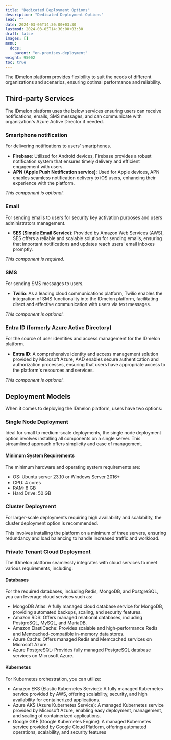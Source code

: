 ```yaml
---
title: "Dedicated Deployment Options"
description: "Dedicated Deployment Options"
lead: ""
date: 2024-03-05T14:30:00+03:30
lastmod: 2024-03-05T14:30:00+03:30
draft: false
images: []
menu:
  docs:
    parent: "on-premises-deployment"
weight: 95002
toc: true
---
```


The IDmelon platform provides flexibility to suit the needs of different organizations and scenarios,
ensuring optimal performance and reliability.

## Third-party Services

The IDmelon platform uses the below services ensuring users can receive notifications, emails, SMS messages, and can communicate with organization's Azure Active Director if needed.

### Smartphone notification

For delivering notifications to users' smartphones.

- **Firebase**: Utilized for Android devices, Firebase provides a robust notification system that ensures timely delivery and efficient engagement with users.
- **APN (Apple Push Notification service)**: Used for Apple devices, APN enables seamless notification delivery to iOS users, enhancing their experience with the platform.

_This component is optional._

### Email

For sending emails to users for security key activation purposes and users administrators management.

- **SES (Simple Email Service)**: Provided by Amazon Web Services (AWS), SES offers a reliable and scalable solution for sending emails, ensuring that important notifications and updates reach users' email inboxes promptly.

_This component is required._

### SMS

For sending SMS messages to users.

- **Twilio**: As a leading cloud communications platform, Twilio enables the integration of SMS functionality into the IDmelon platform, facilitating direct and effective communication with users via text messages.

_This component is optional._

### Entra ID (formerly Azure Active Directory)

For the source of user identities and access management for the IDmelon platform.

- **Entra ID**: A comprehensive identity and access management solution provided by Microsoft Azure, AAD enables secure authentication and authorization processes, ensuring that users have appropriate access to the platform's resources and services.

_This component is optional._

## Deployment Models

When it comes to deploying the IDmelon platform, users have two options:

### Single Node Deployment

Ideal for small to medium-scale deployments, the single node deployment option involves installing all components on a single server.
This streamlined approach offers simplicity and ease of management.

#### Minimum System Requirements

The minimum hardware and operating system requirements are:

- OS: Ubuntu server 23.10 or Windows Server 2016+
- CPU: 4 cores
- RAM: 8 GB
- Hard Drive: 50 GB

### Cluster Deployment

For larger-scale deployments requiring high availability and scalability,
the cluster deployment option is recommended.

This involves installing the platform on a minimum of three servers,
ensuring redundancy and load balancing to handle increased traffic and workload.

### Private Tenant Cloud Deployment

The IDmelon platform seamlessly integrates with cloud services to meet various requirements, including:

#### Databases

For the required databases, including Redis, MongoDB, and PostgreSQL, you can leverage cloud services such as:

- MongoDB Atlas: A fully managed cloud database service for MongoDB, providing automated backups, scaling, and security features.
- Amazon RDS: Offers managed relational databases, including PostgreSQL, MySQL, and MariaDB.
- Amazon ElastiCache: Provides scalable and high-performance Redis and Memcached-compatible in-memory data stores.
- Azure Cache: Offers managed Redis and Memcached services on Microsoft Azure.
- Azure PostgreSQL: Provides fully managed PostgreSQL database services on Microsoft Azure.

#### Kubernetes

For Kubernetes orchestration, you can utilize:

- Amazon EKS (Elastic Kubernetes Service): A fully managed Kubernetes service provided by AWS, offering scalability, security, and high availability for containerized applications.
- Azure AKS (Azure Kubernetes Service): A managed Kubernetes service provided by Microsoft Azure, enabling easy deployment, management, and scaling of containerized applications.
- Google GKE (Google Kubernetes Engine): A managed Kubernetes service provided by Google Cloud Platform, offering automated operations, scalability, and security features

